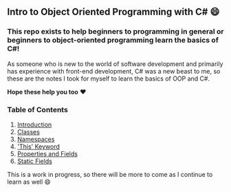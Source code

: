 ## Intro to Object Oriented Programming with C# :smile:

### This repo exists to help beginners to programming in general or beginners to object-oriented programming learn the basics of C#!

As someone who is new to the world of software development and primarily has experience with front-end development, C# was a new beast to me, so these are the notes I took for myself to learn the basics of OOP and C#.

**Hope these help you too** :heart:

### Table of Contents
1. [Introduction](../master/intro.md)
2. [Classes](../master/classes.md)
3. [Namespaces](../master/namespaces.md)
4. ['This' Keyword](../master/thiskeyword.md)
5. [Properties and Fields](../master/propertiesVSfields.md)
6. [Static Fields](../master/staticfields.md)

This is a work in progress, so there will be more to come as I continue to learn as well :smile:
